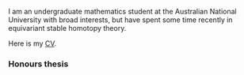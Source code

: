 I am an undergraduate mathematics student at the Australian National University with broad interests, but have spent some time recently in equivariant stable homotopy theory.

Here is my [CV](./CV.pdf).

### Honours thesis

